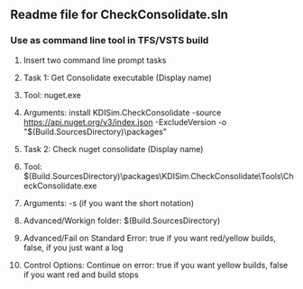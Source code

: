 ## Readme file for CheckConsolidate.sln

### Use as command line tool in TFS/VSTS build

1. Insert two command line prompt tasks
2. Task 1: Get Consolidate executable (Display name)
3. Tool:  nuget.exe
4. Arguments: install KDISim.CheckConsolidate   -source https://api.nuget.org/v3/index.json -ExcludeVersion  -o "$(Build.SourcesDirectory)\packages"

5. Task 2:  Check nuget consolidate  (Display name)
6. Tool: $(Build.SourcesDirectory)\packages\KDISim.CheckConsolidate\Tools\CheckConsolidate.exe
7. Arguments:   -s   (if you want the short notation) 
8. Advanced/Workign folder: $(Build.SourcesDirectory)
9. Advanced/Fail on Standard Error:  true if you want red/yellow builds, false, if you just want a log
10. Control Options:  Continue on error:  true if you want yellow builds, false if you want red and build stops

